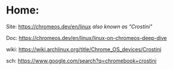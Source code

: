 # Home:
Site: https://chromeos.dev/en/linux
_also known as "Crostini"_

Doc: https://chromeos.dev/en/linux/linux-on-chromeos-deep-dive

wiki: https://wiki.archlinux.org/title/Chrome_OS_devices/Crostini

sch: https://www.google.com/search?q=chromebook+crostini
